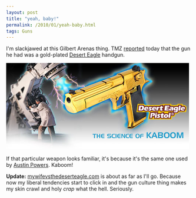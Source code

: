 ```yaml
---
layout: post
title: "yeah, baby!"
permalink: /2010/01/yeah-baby.html
tags: Guns
---
```


I'm slackjawed at this Gilbert Arenas thing. TMZ [reported](http://www.tmz.com/2010/01/05/gilbert-arenas-nba-gun-unlicensed-weapon-assault/) today that the gun he had was a gold-plated [Desert Eagle](http://www.magnumresearch.com/Desert_Eagle.asp) handgun.

![Kaboom](/assets/2010/goldgun.jpg) 

If that particular weapon looks familiar, it's because it's the same one used by [Austin Powers](http://www.sportsbybrooks.com/gils-golden-gun-same-as-saddam-austin-powers-27552). Kaboom!

**Update:** [mywifevsthedeserteagle.com](http://mywifevsthedeserteagle.com/) is about as far as I'll go. Because now my liberal tendencies start to click in and the gun culture thing makes my skin crawl and holy _crap_ what the hell. Seriously.


